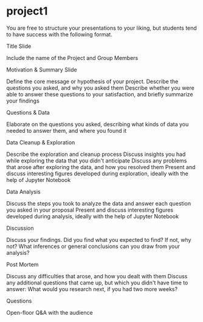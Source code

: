 # project1
You are free to structure your presentations to your liking, but students tend to have success with the following format.


Title Slide

Include the name of the Project and Group Members



Motivation & Summary Slide

Define the core message or hypothesis of your project.
Describe the questions you asked, and why you asked them
Describe whether you were able to answer these questions to your satisfaction, and briefly summarize your findings



Questions & Data

Elaborate on the questions you asked, describing what kinds of data you needed to answer them, and where you found it



Data Cleanup & Exploration

Describe the exploration and cleanup process
Discuss insights you had while exploring the data that you didn't anticipate
Discuss any problems that arose after exploring the data, and how you resolved them
Present and discuss interesting figures developed during exploration, ideally with the help of Jupyter Notebook



Data Analysis

Discuss the steps you took to analyze the data and answer each question you asked in your proposal
Present and discuss interesting figures developed during analysis, ideally with the help of Jupyter Notebook



Discussion

Discuss your findings. Did you find what you expected to find? If not, why not? What inferences or general conclusions can you draw from your analysis?



Post Mortem

Discuss any difficulties that arose, and how you dealt with them
Discuss any additional questions that came up, but which you didn't have time to answer: What would you research next, if you had two more weeks?



Questions

Open-floor Q&A with the audience



